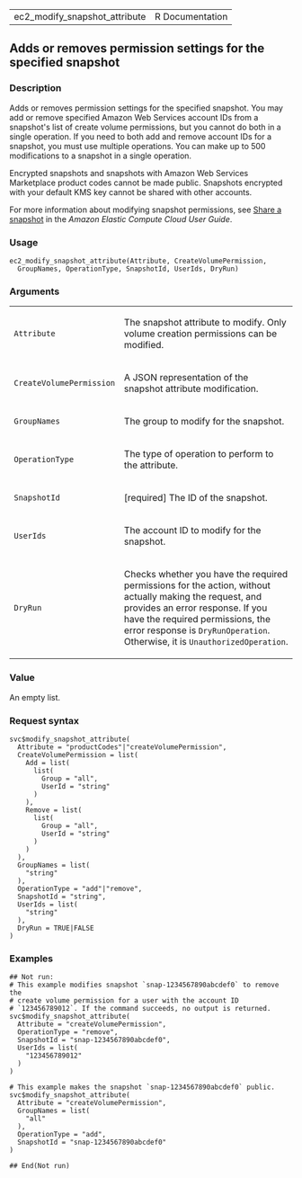 <table style="width: 100%;">
<tbody>
<tr class="odd">
<td>ec2_modify_snapshot_attribute</td>
<td style="text-align: right;">R Documentation</td>
</tr>
</tbody>
</table>

## Adds or removes permission settings for the specified snapshot

### Description

Adds or removes permission settings for the specified snapshot. You may
add or remove specified Amazon Web Services account IDs from a
snapshot's list of create volume permissions, but you cannot do both in
a single operation. If you need to both add and remove account IDs for a
snapshot, you must use multiple operations. You can make up to 500
modifications to a snapshot in a single operation.

Encrypted snapshots and snapshots with Amazon Web Services Marketplace
product codes cannot be made public. Snapshots encrypted with your
default KMS key cannot be shared with other accounts.

For more information about modifying snapshot permissions, see [Share a
snapshot](https://docs.aws.amazon.com/AWSEC2/latest/UserGuide/ebs-modifying-snapshot-permissions.html)
in the *Amazon Elastic Compute Cloud User Guide*.

### Usage

    ec2_modify_snapshot_attribute(Attribute, CreateVolumePermission,
      GroupNames, OperationType, SnapshotId, UserIds, DryRun)

### Arguments

<table>
<colgroup>
<col style="width: 35%" />
<col style="width: 65%" />
</colgroup>
<tbody>
<tr class="odd">
<td><code
id="ec2_modify_snapshot_attribute_:_Attribute">Attribute</code></td>
<td><p>The snapshot attribute to modify. Only volume creation
permissions can be modified.</p></td>
</tr>
<tr class="even">
<td><code
id="ec2_modify_snapshot_attribute_:_CreateVolumePermission">CreateVolumePermission</code></td>
<td><p>A JSON representation of the snapshot attribute
modification.</p></td>
</tr>
<tr class="odd">
<td><code
id="ec2_modify_snapshot_attribute_:_GroupNames">GroupNames</code></td>
<td><p>The group to modify for the snapshot.</p></td>
</tr>
<tr class="even">
<td><code
id="ec2_modify_snapshot_attribute_:_OperationType">OperationType</code></td>
<td><p>The type of operation to perform to the attribute.</p></td>
</tr>
<tr class="odd">
<td><code
id="ec2_modify_snapshot_attribute_:_SnapshotId">SnapshotId</code></td>
<td><p>[required] The ID of the snapshot.</p></td>
</tr>
<tr class="even">
<td><code
id="ec2_modify_snapshot_attribute_:_UserIds">UserIds</code></td>
<td><p>The account ID to modify for the snapshot.</p></td>
</tr>
<tr class="odd">
<td><code id="ec2_modify_snapshot_attribute_:_DryRun">DryRun</code></td>
<td><p>Checks whether you have the required permissions for the action,
without actually making the request, and provides an error response. If
you have the required permissions, the error response is
<code>DryRunOperation</code>. Otherwise, it is
<code>UnauthorizedOperation</code>.</p></td>
</tr>
</tbody>
</table>

### Value

An empty list.

### Request syntax

    svc$modify_snapshot_attribute(
      Attribute = "productCodes"|"createVolumePermission",
      CreateVolumePermission = list(
        Add = list(
          list(
            Group = "all",
            UserId = "string"
          )
        ),
        Remove = list(
          list(
            Group = "all",
            UserId = "string"
          )
        )
      ),
      GroupNames = list(
        "string"
      ),
      OperationType = "add"|"remove",
      SnapshotId = "string",
      UserIds = list(
        "string"
      ),
      DryRun = TRUE|FALSE
    )

### Examples

    ## Not run: 
    # This example modifies snapshot `snap-1234567890abcdef0` to remove the
    # create volume permission for a user with the account ID
    # `123456789012`. If the command succeeds, no output is returned.
    svc$modify_snapshot_attribute(
      Attribute = "createVolumePermission",
      OperationType = "remove",
      SnapshotId = "snap-1234567890abcdef0",
      UserIds = list(
        "123456789012"
      )
    )

    # This example makes the snapshot `snap-1234567890abcdef0` public.
    svc$modify_snapshot_attribute(
      Attribute = "createVolumePermission",
      GroupNames = list(
        "all"
      ),
      OperationType = "add",
      SnapshotId = "snap-1234567890abcdef0"
    )

    ## End(Not run)
